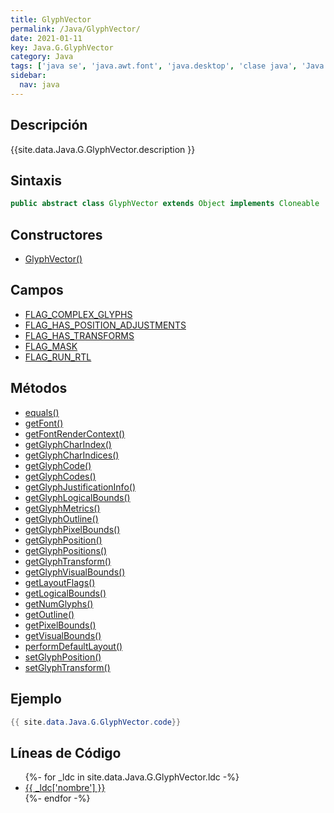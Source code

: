 ```yaml
---
title: GlyphVector
permalink: /Java/GlyphVector/
date: 2021-01-11
key: Java.G.GlyphVector
category: Java
tags: ['java se', 'java.awt.font', 'java.desktop', 'clase java', 'Java 1.0']
sidebar: 
  nav: java
---
```


## Descripción
{{site.data.Java.G.GlyphVector.description }}

## Sintaxis
~~~java
public abstract class GlyphVector extends Object implements Cloneable
~~~

## Constructores
* [GlyphVector()](/Java/GlyphVector/GlyphVector/)

## Campos
* [FLAG_COMPLEX_GLYPHS](/Java/GlyphVector/FLAG_COMPLEX_GLYPHS)
* [FLAG_HAS_POSITION_ADJUSTMENTS](/Java/GlyphVector/FLAG_HAS_POSITION_ADJUSTMENTS)
* [FLAG_HAS_TRANSFORMS](/Java/GlyphVector/FLAG_HAS_TRANSFORMS)
* [FLAG_MASK](/Java/GlyphVector/FLAG_MASK)
* [FLAG_RUN_RTL](/Java/GlyphVector/FLAG_RUN_RTL)

## Métodos
* [equals()](/Java/GlyphVector/equals)
* [getFont()](/Java/GlyphVector/getFont)
* [getFontRenderContext()](/Java/GlyphVector/getFontRenderContext)
* [getGlyphCharIndex()](/Java/GlyphVector/getGlyphCharIndex)
* [getGlyphCharIndices()](/Java/GlyphVector/getGlyphCharIndices)
* [getGlyphCode()](/Java/GlyphVector/getGlyphCode)
* [getGlyphCodes()](/Java/GlyphVector/getGlyphCodes)
* [getGlyphJustificationInfo()](/Java/GlyphVector/getGlyphJustificationInfo)
* [getGlyphLogicalBounds()](/Java/GlyphVector/getGlyphLogicalBounds)
* [getGlyphMetrics()](/Java/GlyphVector/getGlyphMetrics)
* [getGlyphOutline()](/Java/GlyphVector/getGlyphOutline)
* [getGlyphPixelBounds()](/Java/GlyphVector/getGlyphPixelBounds)
* [getGlyphPosition()](/Java/GlyphVector/getGlyphPosition)
* [getGlyphPositions()](/Java/GlyphVector/getGlyphPositions)
* [getGlyphTransform()](/Java/GlyphVector/getGlyphTransform)
* [getGlyphVisualBounds()](/Java/GlyphVector/getGlyphVisualBounds)
* [getLayoutFlags()](/Java/GlyphVector/getLayoutFlags)
* [getLogicalBounds()](/Java/GlyphVector/getLogicalBounds)
* [getNumGlyphs()](/Java/GlyphVector/getNumGlyphs)
* [getOutline()](/Java/GlyphVector/getOutline)
* [getPixelBounds()](/Java/GlyphVector/getPixelBounds)
* [getVisualBounds()](/Java/GlyphVector/getVisualBounds)
* [performDefaultLayout()](/Java/GlyphVector/performDefaultLayout)
* [setGlyphPosition()](/Java/GlyphVector/setGlyphPosition)
* [setGlyphTransform()](/Java/GlyphVector/setGlyphTransform)

## Ejemplo
~~~java
{{ site.data.Java.G.GlyphVector.code}}
~~~

## Líneas de Código
<ul>
{%- for _ldc in site.data.Java.G.GlyphVector.ldc -%}
   <li>
       <a href="{{_ldc['url'] }}">{{ _ldc['nombre'] }}</a>
   </li>
{%- endfor -%}
</ul>
